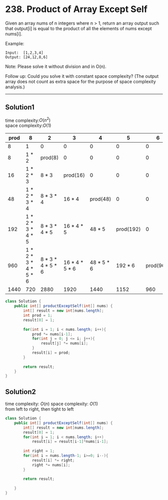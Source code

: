 # 238. Product of Array Except Self
Given an array nums of n integers where n > 1,  return an array output such that output[i] is equal to the product of all the elements of nums except nums[i].

Example:
```
Input:  [1,2,3,4]
Output: [24,12,8,6]
```
Note: Please solve it without division and in O(n).

Follow up:
Could you solve it with constant space complexity? (The output array does not count as extra space for the purpose of space complexity analysis.)

----

## Solution1
time complexity:$O(n^2)$  
space complexity:$O(1)$

prod|8|2|3|4|5|6
-|-|-|-|-|-|-
8|$1$|0|0|0|0|0
8|$1*2$|prod(8)|0|0|0|0|
16|$1*2*3$|$8*3$|prod(16)|0|0|0
48|$1*2*3*4$|$8*3*4$|$16*4$|prod(48)|0|0
192|$1*2*3*4*5$|$8*3*4*5$|$16*4*5$|$48*5$|prod(192)|0
960|$1*2*3*4*5*6$|$8*3*4*5*6$|$16*4*5*6$|$48*5*6$|$192*6$|prod(960)|
1440|720|2880|1920|1440|1152|960
``` java
class Solution {
    public int[] productExceptSelf(int[] nums) {
        int[] result = new int[nums.length];
        int prod = 1;
        result[0] = 1;
        
        for(int i = 1; i < nums.length; i++){
            prod *= nums[i-1];
            for(int j = 0; j <= i; j++){
                result[j] *= nums[i];
            }
            result[i] = prod;
        }
        
        return result;
    }
}
```

## Solution2
time complexity: $O(n)$
space complexity: $O(1)$  
from left to right, then tight to left

``` java
class Solution {
    public int[] productExceptSelf(int[] nums) {
        int[] result = new int[nums.length];
        result[0] = 1;
        for(int i = 1; i < nums.length; i++)
            result[i] = result[i-1]*nums[i-1];
        
        int right = 1;
        for(int i = nums.length-1; i>=0; i--){
            result[i] *= right;
            right *= nums[i];
        }
        
        return result;
        
    }
}
```